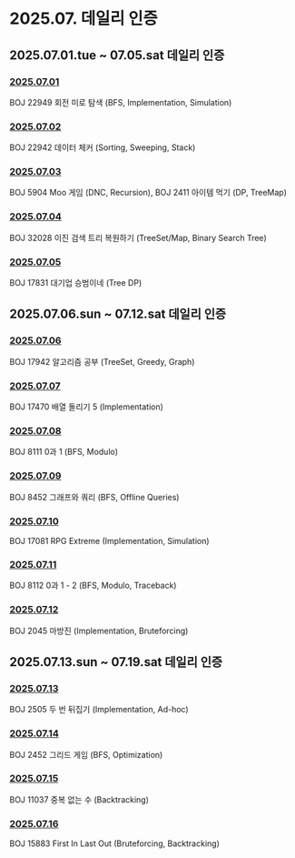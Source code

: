 # 2025.07. 데일리 인증

## 2025.07.01.tue ~ 07.05.sat 데일리 인증

### [2025.07.01](https://github.com/jwelyl/daily_certification/blob/main/2025/07/01/25_07_01_daily_certification.md)
BOJ 22949 회전 미로 탐색 (BFS, Implementation, Simulation)

### [2025.07.02](https://github.com/jwelyl/daily_certification/blob/main/2025/07/02/25_07_02_daily_certification.md)
BOJ 22942 데이터 체커 (Sorting, Sweeping, Stack)

### [2025.07.03](https://github.com/jwelyl/daily_certification/blob/main/2025/07/03/25_07_03_daily_certification.md)
BOJ 5904 Moo 게임 (DNC, Recursion), BOJ 2411 아이템 먹기 (DP, TreeMap)

### [2025.07.04](https://github.com/jwelyl/daily_certification/blob/main/2025/07/04/25_07_04_daily_certification.md)
BOJ 32028 이진 검색 트리 복원하기 (TreeSet/Map, Binary Search Tree)

### [2025.07.05](https://github.com/jwelyl/daily_certification/blob/main/2025/07/05/25_07_05_daily_certification.md)
BOJ 17831 대기업 승범이네 (Tree DP)

## 2025.07.06.sun ~ 07.12.sat 데일리 인증

### [2025.07.06](https://github.com/jwelyl/daily_certification/blob/main/2025/07/06/25_07_06_daily_certification.md)
BOJ 17942 알고리즘 공부 (TreeSet, Greedy, Graph)

### [2025.07.07](https://github.com/jwelyl/daily_certification/blob/main/2025/07/07/25_07_07_daily_certification.md)
BOJ 17470 배열 돌리기 5 (Implementation)

### [2025.07.08](https://github.com/jwelyl/daily_certification/blob/main/2025/07/08/25_07_08_daily_certification.md)
BOJ 8111 0과 1 (BFS, Modulo)

### [2025.07.09](https://github.com/jwelyl/daily_certification/blob/main/2025/07/09/25_07_09_daily_certification.md)
BOJ 8452 그래프와 쿼리 (BFS, Offline Queries)

### [2025.07.10](https://github.com/jwelyl/daily_certification/blob/main/2025/07/10/25_07_10_daily_certification.md)
BOJ 17081 RPG Extreme (Implementation, Simulation)

### [2025.07.11](https://github.com/jwelyl/daily_certification/blob/main/2025/07/11/25_07_11_daily_certification.md)
BOJ 8112 0과 1 - 2 (BFS, Modulo, Traceback)

### [2025.07.12](https://github.com/jwelyl/daily_certification/blob/main/2025/07/12/25_07_12_daily_certification.md)
BOJ 2045 마방진 (Implementation, Bruteforcing)

## 2025.07.13.sun ~ 07.19.sat 데일리 인증

### [2025.07.13](https://github.com/jwelyl/daily_certification/blob/main/2025/07/13/25_07_13_daily_certification.md)
BOJ 2505 두 번 뒤집기 (Implementation, Ad-hoc)

### [2025.07.14](https://github.com/jwelyl/daily_certification/blob/main/2025/07/14/25_07_14_daily_certification.md)
BOJ 2452 그리드 게임 (BFS, Optimization)

### [2025.07.15](https://github.com/jwelyl/daily_certification/blob/main/2025/07/15/25_07_15_daily_certification.md)
BOJ 11037 중복 없는 수 (Backtracking)

### [2025.07.16](https://github.com/jwelyl/daily_certification/blob/main/2025/07/16/25_07_16_daily_certification.md)
BOJ 15883 First In Last Out (Bruteforcing, Backtracking)